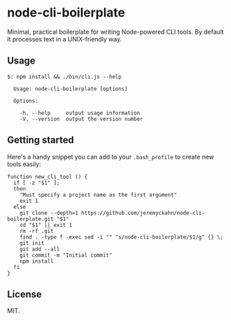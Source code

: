 # node-cli-boilerplate

Minimal, practical boilerplate for writing Node-powered CLI tools.  By default it processes text in a UNIX-friendly way.

## Usage

```
$: npm install && ./bin/cli.js --help

  Usage: node-cli-boilerplate [options]

  Options:

    -h, --help     output usage information
    -V, --version  output the version number
```

## Getting started

Here's a handy snippet you can add to your `.bash_profile` to create new tools easily:

```
function new_cli_tool () {
  if [ -z "$1" ];
  then
    "Must specify a project name as the first argument"
    exit 1
  else
    git clone --depth=1 https://github.com/jeremyckahn/node-cli-boilerplate.git "$1"
    cd "$1" || exit 1
    rm -rf .git
    find . -type f -exec sed -i "" "s/node-cli-boilerplate/$1/g" {} \;
    git init
    git add --all
    git commit -m "Initial commit"
    npm install
  fi
}
```

## License

MIT.
